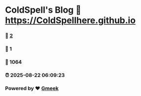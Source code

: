 # ColdSpell's Blog :link: https://ColdSpellhere.github.io 
### :page_facing_up: [2](https://ColdSpellhere.github.io/tag.html) 
### :speech_balloon: 1 
### :hibiscus: 1064 
### :alarm_clock: 2025-08-22 06:09:23 
### Powered by :heart: [Gmeek](https://github.com/Meekdai/Gmeek)
